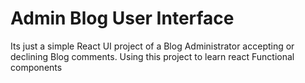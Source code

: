 
# Admin Blog User Interface
Its just a simple React UI project of a Blog Administrator accepting or declining Blog comments. Using this project to learn react Functional components